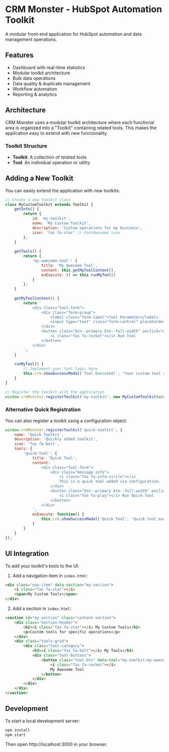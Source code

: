 # CRM Monster - HubSpot Automation Toolkit

A modular front-end application for HubSpot automation and data management operations.

## Features

- Dashboard with real-time statistics
- Modular toolkit architecture
- Bulk data operations
- Data quality & duplicate management
- Workflow automation
- Reporting & analytics

## Architecture

CRM Monster uses a modular toolkit architecture where each functional area is organized into a "Toolkit" containing related tools. This makes the application easy to extend with new functionality.

### Toolkit Structure

- **Toolkit**: A collection of related tools
- **Tool**: An individual operation or utility

## Adding a New Toolkit

You can easily extend the application with new toolkits:

```javascript
// Create a new toolkit class
class MyCustomToolkit extends Toolkit {
    getInfo() {
        return {
            id: 'my-toolkit',
            name: 'My Custom Toolkit',
            description: 'Custom operations for my business',
            icon: 'fas fa-star' // FontAwesome icon
        };
    }
    
    getTools() {
        return {
            'my-awesome-tool': {
                title: 'My Awesome Tool',
                content: this.getMyToolContent(),
                onExecute: () => this.runMyTool()
            }
        };
    }
    
    getMyToolContent() {
        return `
            <div class="tool-form">
                <div class="form-group">
                    <label class="form-label">Tool Parameter</label>
                    <input type="text" class="form-control" placeholder="Enter value">
                </div>
                <button class="btn--primary btn--full-width" onclick="window.crmMonster.executeCurrentTool()">
                    <i class="fas fa-rocket"></i> Run Tool
                </button>
            </div>
        `;
    }
    
    runMyTool() {
        // Implement your tool logic here
        this.crm.showSuccessModal('Tool Executed!', 'Your custom tool ran successfully.');
    }
}

// Register the toolkit with the application
window.crmMonster.registerToolkit('my-toolkit', new MyCustomToolkit(window.crmMonster));
```

### Alternative Quick Registration

You can also register a toolkit using a configuration object:

```javascript
window.crmMonster.registerToolkit('quick-toolkit', {
    name: 'Quick Toolkit',
    description: 'Quickly added toolkit',
    icon: 'fas fa-bolt',
    tools: {
        'quick-tool': {
            title: 'Quick Tool',
            content: `
                <div class="tool-form">
                    <div class="message info">
                        <i class="fas fa-info-circle"></i>
                        This is a quick tool added via configuration.
                    </div>
                    <button class="btn--primary btn--full-width" onclick="window.crmMonster.executeCurrentTool()">
                        <i class="fas fa-play"></i> Run Quick Tool
                    </button>
                </div>
            `,
            onExecute: function() {
                this.crm.showSuccessModal('Quick Tool', 'Quick tool executed!');
            }
        }
    }
});
```

## UI Integration

To add your toolkit's tools to the UI:

1. Add a navigation item in `index.html`:

```html
<div class="nav-item" data-section="my-section">
    <i class="fas fa-star"></i>
    <span>My Custom Tools</span>
</div>
```

2. Add a section in `index.html`:

```html
<section id="my-section" class="content-section">
    <div class="section-header">
        <h2><i class="fas fa-star"></i> My Custom Tools</h2>
        <p>Custom tools for specific operations</p>
    </div>
    <div class="tools-grid">
        <div class="tool-category">
            <h3><i class="fas fa-bolt"></i> My Tools</h3>
            <div class="tool-buttons">
                <button class="tool-btn" data-tool="my-toolkit:my-awesome-tool">
                    <i class="fas fa-rocket"></i>
                    My Awesome Tool
                </button>
            </div>
        </div>
    </div>
</section>
```

## Development

To start a local development server:

```bash
npm install
npm start
```

Then open http://localhost:3000 in your browser.